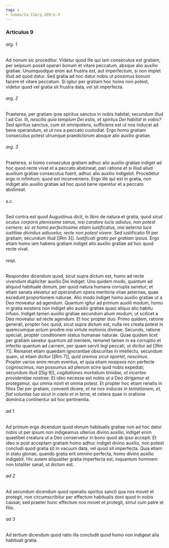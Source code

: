 ```yaml
---
tags : 
- Summa/Ia-IIæ/q.109/a.9
---
```


### Articulus 9

###### arg. 1
Ad nonum sic proceditur. Videtur quod ille qui iam consecutus est gratiam, per seipsum possit operari bonum et vitare peccatum, absque alio auxilio gratiae. Unumquodque enim aut frustra est, aut imperfectum, si non implet illud ad quod datur. Sed gratia ad hoc datur nobis ut possimus bonum facere et vitare peccatum. Si igitur per gratiam hoc homo non potest, videtur quod vel gratia sit frustra data, vel sit imperfecta.

###### arg. 2
Praeterea, per gratiam ipse spiritus sanctus in nobis habitat; secundum illud I ad Cor. III, *nescitis quia templum Dei estis, et spiritus Dei habitat in vobis?* Sed spiritus sanctus, cum sit omnipotens, sufficiens est ut nos inducat ad bene operandum, et ut nos a peccato custodiat. Ergo homo gratiam consecutus potest utrumque praedictorum absque alio auxilio gratiae.

###### arg. 3
Praeterea, si homo consecutus gratiam adhuc alio auxilio gratiae indiget ad hoc quod recte vivat et a peccato abstineat, pari ratione et si illud aliud auxilium gratiae consecutus fuerit, adhuc alio auxilio indigebit. Procedetur ergo in infinitum, quod est inconveniens. Ergo ille qui est in gratia, non indiget alio auxilio gratiae ad hoc quod bene operetur et a peccato abstineat.

###### s.c.
Sed contra est quod Augustinus dicit, in libro de natura et gratia, quod *sicut oculus corporis plenissime sanus, nisi candore lucis adiutus, non potest cernere; sic et homo perfectissime etiam iustificatus, nisi aeterna luce iustitiae divinitus adiuvetur, recte non potest vivere*. Sed iustificatio fit per gratiam; secundum illud [[Rm 3]]. *Iustificati gratis per gratiam ipsius*. Ergo etiam homo iam habens gratiam indiget alio auxilio gratiae ad hoc quod recte vivat.

###### resp.
Respondeo dicendum quod, sicut supra dictum est, homo ad recte vivendum dupliciter auxilio Dei indiget. Uno quidem modo, quantum ad aliquod habituale donum, per quod natura humana corrupta sanetur; et etiam sanata elevetur ad operandum opera meritoria vitae aeternae, quae excedunt proportionem naturae. Alio modo indiget homo auxilio gratiae ut a Deo moveatur ad agendum. Quantum igitur ad primum auxilii modum, homo in gratia existens non indiget alio auxilio gratiae quasi aliquo alio habitu infuso. Indiget tamen auxilio gratiae secundum alium modum, ut scilicet a Deo moveatur ad recte agendum. Et hoc propter duo. Primo quidem, ratione generali, propter hoc quod, sicut supra dictum est, nulla res creata potest in quemcumque actum prodire nisi virtute motionis divinae. Secundo, ratione speciali, propter conditionem status humanae naturae. Quae quidem licet per gratiam sanetur quantum ad mentem, remanet tamen in ea corruptio et infectio quantum ad carnem, per quam servit legi peccati, ut dicitur ad [[Rm 7]]. Remanet etiam quaedam ignorantiae obscuritas in intellectu, secundum quam, ut etiam dicitur [[Rm 7]], *quid oremus sicut oportet, nescimus*. Propter varios enim rerum eventus, et quia etiam nosipsos non perfecte cognoscimus, non possumus ad plenum scire quid nobis expediat; secundum illud [[Sg 9]], *cogitationes mortalium timidae, et incertae providentiae nostrae*. Et ideo necesse est nobis ut a Deo dirigamur et protegamur, qui omnia novit et omnia potest. Et propter hoc etiam renatis in filios Dei per gratiam, convenit dicere, *et ne nos inducas in tentationem, et, fiat voluntas tua sicut in caelo et in terra*, et cetera quae in oratione dominica continentur ad hoc pertinentia.

###### ad 1
Ad primum ergo dicendum quod donum habitualis gratiae non ad hoc datur nobis ut per ipsum non indigeamus ulterius divino auxilio, indiget enim quaelibet creatura ut a Deo conservetur in bono quod ab ipso accepit. Et ideo si post acceptam gratiam homo adhuc indiget divino auxilio, non potest concludi quod gratia sit in vacuum data, vel quod sit imperfecta. Quia etiam in statu gloriae, quando gratia erit omnino perfecta, homo divino auxilio indigebit. Hic autem aliqualiter gratia imperfecta est, inquantum hominem non totaliter sanat, ut dictum est.

###### ad 2
Ad secundum dicendum quod operatio spiritus sancti qua nos movet et protegit, non circumscribitur per effectum habitualis doni quod in nobis causat; sed praeter hunc effectum nos movet et protegit, simul cum patre et filio.

###### ad 3
Ad tertium dicendum quod ratio illa concludit quod homo non indigeat alia habituali gratia.


